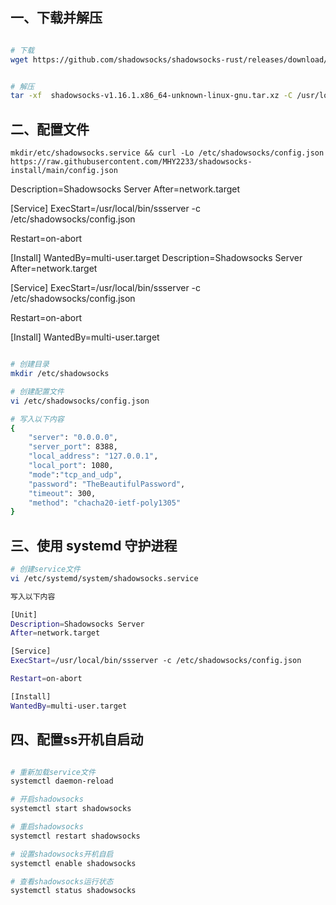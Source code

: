 ##  一、下载并解压

```bash

# 下载
wget https://github.com/shadowsocks/shadowsocks-rust/releases/download/v1.16.1/shadowsocks-v1.16.1.x86_64-unknown-linux-gnu.tar.xz


# 解压
tar -xf  shadowsocks-v1.16.1.x86_64-unknown-linux-gnu.tar.xz -C /usr/local/bin/
```

## 二、配置文件
    mkdir/etc/shadowsocks.service && curl -Lo /etc/shadowsocks/config.json https://raw.githubusercontent.com/MHY2233/shadowsocks-install/main/config.json
Description=Shadowsocks Server
After=network.target

[Service]
ExecStart=/usr/local/bin/ssserver -c /etc/shadowsocks/config.json

Restart=on-abort

[Install]
WantedBy=multi-user.target
Description=Shadowsocks Server
After=network.target

[Service]
ExecStart=/usr/local/bin/ssserver -c /etc/shadowsocks/config.json

Restart=on-abort

[Install]
WantedBy=multi-user.target

```bash

# 创建目录
mkdir /etc/shadowsocks

# 创建配置文件
vi /etc/shadowsocks/config.json

# 写入以下内容
{
    "server": "0.0.0.0",
    "server_port": 8388,
    "local_address": "127.0.0.1",
    "local_port": 1080,
    "mode":"tcp_and_udp",
    "password": "TheBeautifulPassword",
    "timeout": 300,
    "method": "chacha20-ietf-poly1305"
}
```

## 三、使用 systemd 守护进程

```bash
# 创建service文件
vi /etc/systemd/system/shadowsocks.service

写入以下内容

[Unit]
Description=Shadowsocks Server
After=network.target

[Service]
ExecStart=/usr/local/bin/ssserver -c /etc/shadowsocks/config.json

Restart=on-abort

[Install]
WantedBy=multi-user.target
```

## 四、配置ss开机自启动

```bash

# 重新加载service文件
systemctl daemon-reload 

# 开启shadowsocks 
systemctl start shadowsocks 

# 重启shadowsocks
systemctl restart shadowsocks

# 设置shadowsocks开机自启
systemctl enable shadowsocks 

# 查看shadowsocks运行状态
systemctl status shadowsocks 

```
